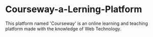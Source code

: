 # Courseway-a-Lerning-Platform
This platform named 'Courseway' is an online learning and teaching platform made with the knowledge of Web Technology.
